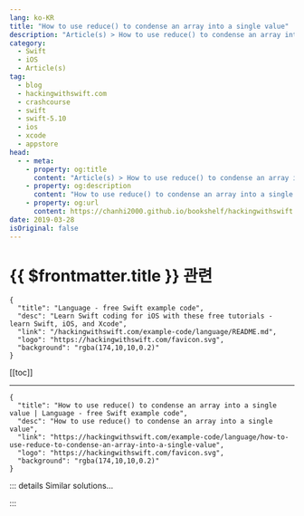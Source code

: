 ```yaml
---
lang: ko-KR
title: "How to use reduce() to condense an array into a single value"
description: "Article(s) > How to use reduce() to condense an array into a single value"
category:
  - Swift
  - iOS
  - Article(s)
tag: 
  - blog
  - hackingwithswift.com
  - crashcourse
  - swift
  - swift-5.10
  - ios
  - xcode
  - appstore
head:
  - - meta:
    - property: og:title
      content: "Article(s) > How to use reduce() to condense an array into a single value"
    - property: og:description
      content: "How to use reduce() to condense an array into a single value"
    - property: og:url
      content: https://chanhi2000.github.io/bookshelf/hackingwithswift.com/example-code/language/how-to-use-reduce-to-condense-an-array-into-a-single-value.html
date: 2019-03-28
isOriginal: false
---
```


# {{ $frontmatter.title }} 관련

```component VPCard
{
  "title": "Language - free Swift example code",
  "desc": "Learn Swift coding for iOS with these free tutorials - learn Swift, iOS, and Xcode",
  "link": "/hackingwithswift.com/example-code/language/README.md",
  "logo": "https://hackingwithswift.com/favicon.svg",
  "background": "rgba(174,10,10,0.2)"
}
```

[[toc]]

---

```component VPCard
{
  "title": "How to use reduce() to condense an array into a single value | Language - free Swift example code",
  "desc": "How to use reduce() to condense an array into a single value",
  "link": "https://hackingwithswift.com/example-code/language/how-to-use-reduce-to-condense-an-array-into-a-single-value",
  "logo": "https://hackingwithswift.com/favicon.svg",
  "background": "rgba(174,10,10,0.2)"
}
```

<!-- TODO: 작성 -->

<!-- 
The `reduce()` method iterates over all items in array, combining them together somehow until you end up with a single value. The “somehow” is specified by a closure you provide, for example you might want to count how many characters are provided in an array of names, which looks like this:

```swift
let names = ["Taylor", "Paul", "Adele"]
let count = names.reduce(0) { $0 + $1.count }
print(count)
```

That starts with a total of 0 (the parameter passed in to `reduce()`, then adds that to the count of each string in the array. So, it starts by adding 6 for Taylor (so the running total is 6), then adds 4 for Paul (so the running total is 10), then adds 5 more for Adele (so the running total is 15.)

-->

::: details Similar solutions…

<!--
/example-code/arrays/how-to-join-an-array-of-strings-into-a-single-string">How to join an array of strings into a single string 
/example-code/language/how-to-convert-a-multidimensional-array-to-a-single-dimensional-array">How to convert a multidimensional array to a single-dimensional array 
/example-code/language/how-to-sum-an-array-of-numbers-using-reduce">How to sum an array of numbers using reduce() 
/quick-start/swiftui/how-to-reduce-animations-when-requested">How to reduce animations when requested 
/quick-start/swiftui/how-to-detect-the-reduce-motion-accessibility-setting">How to detect the Reduce Motion accessibility setting</a>
-->

:::

